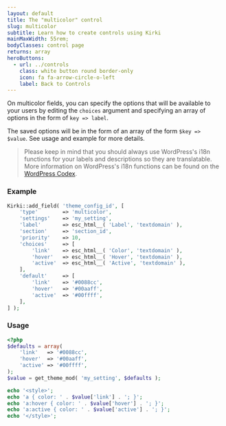 ```yaml
---
layout: default
title: The "multicolor" control
slug: multicolor
subtitle: Learn how to create controls using Kirki
mainMaxWidth: 55rem;
bodyClasses: control page
returns: array
heroButtons:
  - url: ../controls
    class: white button round border-only
    icon: fa fa-arrow-circle-o-left
    label: Back to Controls
---
```


On multicolor fields, you can specify the options that will be available to your users by editing the `choices` argument and specifying an array of options in the form of `key => label`.

The saved options will be in the form of an array of the form `$key => $value`. See usage and example for more details.

> Please keep in mind that you should always use WordPress's i18n functions for your labels and descriptions so they are translatable. More information on WordPress's i18n functions can be found on the [WordPress Codex](https://codex.wordpress.org/I18n_for_WordPress_Developers).

### Example

```php
Kirki::add_field( 'theme_config_id', [
    'type'        => 'multicolor',
    'settings'    => 'my_setting',
    'label'       => esc_html__( 'Label', 'textdomain' ),
    'section'     => 'section_id',
    'priority'    => 10,
    'choices'     => [
        'link'    => esc_html__( 'Color', 'textdomain' ),
        'hover'   => esc_html__( 'Hover', 'textdomain' ),
        'active'  => esc_html__( 'Active', 'textdomain' ),
    ],
    'default'     => [
        'link'    => '#0088cc',
        'hover'   => '#00aaff',
        'active'  => '#00ffff',
    ],
] );
```

### Usage

```php
<?php
$defaults = array(
	'link'   => '#0088cc',
	'hover'  => '#00aaff',
	'active' => '#00ffff',
);
$value = get_theme_mod( 'my_setting', $defaults );

echo '<style>';
echo 'a { color: ' . $value['link'] . '; }';
echo 'a:hover { color: ' . $value['hover'] . '; }';
echo 'a:active { color: ' . $value['active'] . '; }';
echo '</style>';
```

